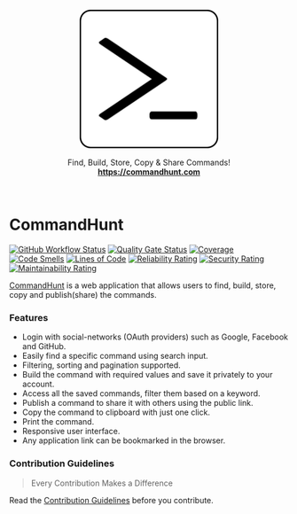 <p align="center">
  <a href="https://commandhunt.com">
    <img src="https://raw.githubusercontent.com/vivekweb2013/commandhunt/master/frontend/public/logo.svg" width="250">
  </a>

  <p align="center">
    Find, Build, Store, Copy & Share Commands!
    <br>
    <a href="https://commandhunt.com"><strong>https://commandhunt.com</strong></a>
  </p>
</p>

<br>

# CommandHunt

[![GitHub Workflow Status](https://img.shields.io/github/workflow/status/vivekweb2013/commandhunt/Publish%20Packages/master?color=forestgreen)](https://github.com/vivekweb2013/commandhunt/actions?query=branch%3Amaster)
[![Quality Gate Status](https://sonarcloud.io/api/project_badges/measure?project=vivekweb2013_commandhunt&metric=alert_status)](https://sonarcloud.io/dashboard?id=vivekweb2013_commandhunt)
[![Coverage](https://sonarcloud.io/api/project_badges/measure?project=vivekweb2013_commandhunt&metric=coverage)](https://sonarcloud.io/dashboard?id=vivekweb2013_commandhunt)
[![Code Smells](https://sonarcloud.io/api/project_badges/measure?project=vivekweb2013_commandhunt&metric=code_smells)](https://sonarcloud.io/dashboard?id=vivekweb2013_commandhunt)
[![Lines of Code](https://sonarcloud.io/api/project_badges/measure?project=vivekweb2013_commandhunt&metric=ncloc)](https://sonarcloud.io/dashboard?id=vivekweb2013_commandhunt)
[![Reliability Rating](https://sonarcloud.io/api/project_badges/measure?project=vivekweb2013_commandhunt&metric=reliability_rating)](https://sonarcloud.io/dashboard?id=vivekweb2013_commandhunt)
[![Security Rating](https://sonarcloud.io/api/project_badges/measure?project=vivekweb2013_commandhunt&metric=security_rating)](https://sonarcloud.io/dashboard?id=vivekweb2013_commandhunt)
[![Maintainability Rating](https://sonarcloud.io/api/project_badges/measure?project=vivekweb2013_commandhunt&metric=sqale_rating)](https://sonarcloud.io/dashboard?id=vivekweb2013_commandhunt)

[CommandHunt](https://commandhunt.com) is a web application that allows users to find, build, store, copy and publish(share) the commands.

### Features
- Login with social-networks (OAuth providers) such as Google, Facebook and GitHub.
- Easily find a specific command using search input.
- Filtering, sorting and pagination supported.
- Build the command with required values and save it privately to your account.
- Access all the saved commands, filter them based on a keyword.
- Publish a command to share it with others using the public link.
- Copy the command to clipboard with just one click.
- Print the command.
- Responsive user interface.
- Any application link can be bookmarked in the browser.

### Contribution Guidelines
> Every Contribution Makes a Difference

Read the [Contribution Guidelines](CONTRIBUTING.md) before you contribute.